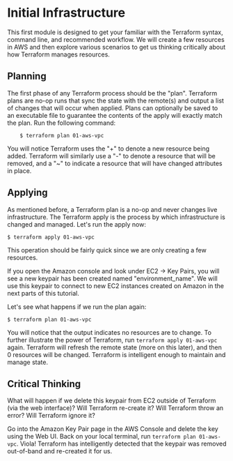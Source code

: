 Initial Infrastructure
======================
This first module is designed to get your familiar with the Terraform syntax,
command line, and recommended workflow. We will create a few resources in AWS
and then explore various scenarios to get us thinking critically about how
Terraform manages resources.

Planning
--------
The first phase of any Terraform process should be the "plan". Terraform plans
are no-op runs that sync the state with the remote(s) and output a list of
changes that will occur when applied. Plans can optionally be saved to an
executable file to guarantee the contents of the apply will exactly match the
plan. Run the following command:
```
    $ terraform plan 01-aws-vpc
```

You will notice Terraform uses the "+" to denote a new resource being added.
Terraform will similarly use a "-" to denote a resource that will be removed,
and a "~" to indicate a resource that will have changed attributes in place.

Applying
--------
As mentioned before, a Terraform plan is a no-op and never changes live
infrastructure. The Terraform apply is the process by which infrastructure is
changed and managed. Let's run the apply now:

    $ terraform apply 01-aws-vpc

This operation should be fairly quick since we are only creating a few
resources.

If you open the Amazon console and look under EC2 -> Key Pairs, you will see
a new keypair has been created named "environment_name". We will use this
keypair to connect to new EC2 instances created on Amazon in the next parts
of this tutorial.

Let's see what happens if we run the plan again:

    $ terraform plan 01-aws-vpc

You will notice that the output indicates no resources are to change. To further
illustrate the power of Terraform, run `terraform apply 01-aws-vpc` again.
Terraform will refresh the remote state (more on this later), and then 0
resources will be changed. Terraform is intelligent enough to maintain and
manage state.

Critical Thinking
-----------------
What will happen if we delete this keypair from EC2 outside of Terraform (via
the web interface)? Will Terraform re-create it? Will Terraform throw an error?
Will Terraform ignore it?

Go into the Amazon Key Pair page in the AWS Console and delete the key using
the Web UI. Back on your local terminal, run `terraform plan 01-aws-vpc`.
Viola! Terraform has intelligently detected that the keypair was removed
out-of-band and re-created it for us.

